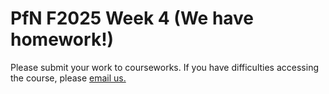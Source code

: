 # PfN F2025 Week 4 (We have homework!)

Please submit your work to courseworks. If you have difficulties accessing the course, please [email us.](pfncolumbia@gmail.com)
